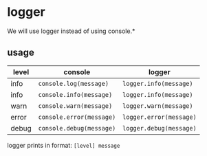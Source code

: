 # logger #

We will use logger instead of using console.*

## usage ##

|level| console                           | logger                                         |
|-----|-----------------------------------|------------------------------------------------|
|info| `console.log(message)`             | `logger.info(message)`                         |
|info| `console.info(message)`            | `logger.info(message)`                         |
|warn| `console.warn(message)`            | `logger.warn(message)`                         |
|error| `console.error(message)`          | `logger.error(message)`                        |
|debug| `console.debug(message)`          | `logger.debug(message)`                        |

logger prints in format: `[level] message`